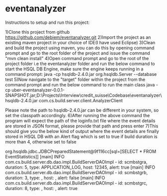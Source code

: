 # eventanalyzer

Instructions to setup and run this project:

1)Clone this project from github https://github.com/debiem/eventanalyzer.git
2)Import the project as an existing maven project in your choice of IDE(I have used Eclipse)
3)Clean and build the project using maven, you can do this by opening command prompt and go to the root folder of the project and issue the command "mvn clean install"
4)Open command prompt and go to the root of the project folder i.e the eventanalyzer folder and run the below command to start the HSQL DB Engine, make sure the engine keeps running in a command prompt:
	java -cp hsqldb-2.4.0.jar org.hsqldb.Server --database test
5)Now navigate to the "target" folder within the project from the command prompt and run the below command to run the main class
java -cp uber-eventanalyzer-0.0.1-SNAPSHOT.jar;D:\Projects\Interview\credit_suisse\Codebase\eventanalyzer\hsqldb-2.4.0.jar com.cs.build.server.client.AnalyzerClient

Please note the path to hsqldb-2.4.0.jar can be different in your system, so set the classpath accordingly.
6)After running the above command the program will expect the path of the loginfo.txt file where the event details are stored in JSON format, please provide that path and press enter
7)This should give you the below kind of output where the event details are finally stored in HSQL DB with an Alert flag which is set to true if build duration is more than 4, otherwise set to false

org.hsqldb.jdbc.JDBCPreparedStatement@9f116cc[sql=[SELECT * FROM EventStatistics]]
[main] INFO com.cs.build.server.db.dao.impl.BuildServerDAOImpl - id: scmbstgra, duration: 5, type: APPLICATION_LOG, host: 12345, alert: true
[main] INFO com.cs.build.server.db.dao.impl.BuildServerDAOImpl - id: scmbstgrb, duration: 3, type: , host: , alert: false
[main] INFO com.cs.build.server.db.dao.impl.BuildServerDAOImpl - id: scmbstgrc, duration: 8, type: , host: , alert: true